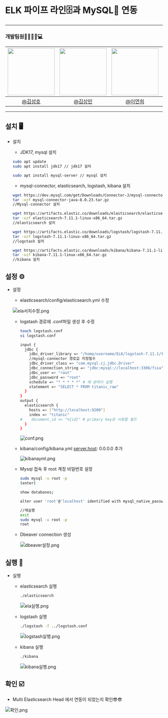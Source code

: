 # ELK 파이프 라인🗄️과 MySQL🐬 연동
---
### 개발팀원👨‍👨‍👧‍👦💻

|<img src="https://avatars.githubusercontent.com/u/175369539?v=4" width="150" height="150"/>|<img src="https://avatars.githubusercontent.com/u/79312705?v=4" width="150" height="150"/>|<img src="https://avatars.githubusercontent.com/u/98442485?v=4" width="150" height="150"/>|<img src="https://avatars.githubusercontent.com/u/175371231?v=4" width="150" height="150"/>|
|:-:|:-:|:-:|:-:|
|[@김성호](https://github.com/castlhoo)|[@김상민](https://github.com/isshomin)|[@이연희](https://github.com/LeeYeonhee-00)|[@오재웅](https://github.com/ohwoong2)|
---



## 설치 🖥️

- 설치
    - JDK17, mysql 설치
    
    ```bash
    sudo apt update 
    sudo apt install jdk17 // jdk17 설치
    
    sudo apt install mysql-server // mysql 설치
    ```
    
    - mysql-connector, elasticsearch, logstash, kibana 설치
    
    ```bash
    wget https://dev.mysql.com/get/Downloads/Connector-J/mysql-connector-java-8.0.23.tar.gz
    tar -xzf mysql-connector-java-8.0.23.tar.gz
    //Mysql-connector 설치
    
    wget https://artifacts.elastic.co/downloads/elasticsearch/elasticsearch-7.11.1-linux-x86_64.tar.gz
    tar -xzf elasticsearch-7.11.1-linux-x86_64.tar.gz
    //elasticsearch 설치
    
    wget https://artifacts.elastic.co/downloads/logstash/logstash-7.11.1-linux-x86_64.tar.gz
    tar -xzf logstash-7.11.1-linux-x86_64.tar.gz
    //logstash 설치
    
    wget https://artifacts.elastic.co/downloads/kibana/kibana-7.11.1-linux-x86_64.tar.gz
    tar -xzf kibana-7.11.1-linux-x86_64.tar.gz
    //kibana 설치
    ```
    

## 설정 ⚙️

- 설정
    - elasticsearch/config/elasticsearch.yml 수정
    
    ![ela서치수정.png](ELK%20%E1%84%91%E1%85%A1%E1%84%8B%E1%85%B5%E1%84%91%E1%85%B3%20%E1%84%85%E1%85%A1%E1%84%8B%E1%85%B5%E1%86%AB%F0%9F%97%84%EF%B8%8F%E1%84%80%E1%85%AA%20MySQL%F0%9F%90%AC%20%E1%84%8B%E1%85%A7%E1%86%AB%E1%84%83%E1%85%A9%E1%86%BC%2011292040d0b647528903b48adf39b061/ela%25EC%2584%259C%25EC%25B9%2598%25EC%2588%2598%25EC%25A0%2595.png)
    
    - logstash 경로에 .conf파일 생성 후 수정
        
        ```bash
        touch logstash.conf
        vi logstash.conf
        
        input {
          jdbc {
            jdbc_driver_library => "/home/username/ELK/logstash-7.11.1/tools/mysql-connector-java-8.0.23/mysql-connector-java-8.0.23.jar"
            //mysql-connector 경로값 지정필수
            jdbc_driver_class => "com.mysql.cj.jdbc.Driver"
            jdbc_connection_string => "jdbc:mysql://localhost:3306/fisa"
            jdbc_user => "root"
            jdbc_password => "root"
            schedule => "* * * * *" # 매 분마다 실행
            statement => "SELECT * FROM titanic_raw"
          }
        }
        output {
          elasticsearch {
            hosts => ["http://localhost:9200"]
            index => "titanic"
        #    document_id => "%{id}" # primary key로 사용할 필드
          }
        }
        ```
        
        ![conf.png](ELK%20%E1%84%91%E1%85%A1%E1%84%8B%E1%85%B5%E1%84%91%E1%85%B3%20%E1%84%85%E1%85%A1%E1%84%8B%E1%85%B5%E1%86%AB%F0%9F%97%84%EF%B8%8F%E1%84%80%E1%85%AA%20MySQL%F0%9F%90%AC%20%E1%84%8B%E1%85%A7%E1%86%AB%E1%84%83%E1%85%A9%E1%86%BC%2011292040d0b647528903b48adf39b061/conf.png)
        
    - kibana/config/kibana.yml  [server.host](http://server.host): 0.0.0.0 추가
        
        ![kibanayml.png](ELK%20%E1%84%91%E1%85%A1%E1%84%8B%E1%85%B5%E1%84%91%E1%85%B3%20%E1%84%85%E1%85%A1%E1%84%8B%E1%85%B5%E1%86%AB%F0%9F%97%84%EF%B8%8F%E1%84%80%E1%85%AA%20MySQL%F0%9F%90%AC%20%E1%84%8B%E1%85%A7%E1%86%AB%E1%84%83%E1%85%A9%E1%86%BC%2011292040d0b647528903b48adf39b061/kibanayml.png)
        
    
    - Mysql 접속 후 root 계정 비밀번호 설정
        
        ```bash
        sudo mysql -u root -p
        (enter)
        
        show databases;
        
        alter user 'root'@'localhost' identified with mysql_native_password by 'root';
        
        //재실행
        exit
        sudo mysql -u root -p
        root
        ```
        
    - Dbeaver connection 생성
        
        ![dbeaver설정.png](ELK%20%E1%84%91%E1%85%A1%E1%84%8B%E1%85%B5%E1%84%91%E1%85%B3%20%E1%84%85%E1%85%A1%E1%84%8B%E1%85%B5%E1%86%AB%F0%9F%97%84%EF%B8%8F%E1%84%80%E1%85%AA%20MySQL%F0%9F%90%AC%20%E1%84%8B%E1%85%A7%E1%86%AB%E1%84%83%E1%85%A9%E1%86%BC%2011292040d0b647528903b48adf39b061/dbeaver%25EC%2584%25A4%25EC%25A0%2595.png)
        
    

## 실행 🔎

- 실행
    - elasticsearch 실행
        
        ```bash
        ./elasticsearch
        ```
        
        ![ela실행.png](ELK%20%E1%84%91%E1%85%A1%E1%84%8B%E1%85%B5%E1%84%91%E1%85%B3%20%E1%84%85%E1%85%A1%E1%84%8B%E1%85%B5%E1%86%AB%F0%9F%97%84%EF%B8%8F%E1%84%80%E1%85%AA%20MySQL%F0%9F%90%AC%20%E1%84%8B%E1%85%A7%E1%86%AB%E1%84%83%E1%85%A9%E1%86%BC%2011292040d0b647528903b48adf39b061/ela%25EC%258B%25A4%25ED%2596%2589.png)
        
    - logstash 실행
        
        ```bash
        ./logstash -f ../logstash.conf
        ```
        
        ![logstash실행.png](ELK%20%E1%84%91%E1%85%A1%E1%84%8B%E1%85%B5%E1%84%91%E1%85%B3%20%E1%84%85%E1%85%A1%E1%84%8B%E1%85%B5%E1%86%AB%F0%9F%97%84%EF%B8%8F%E1%84%80%E1%85%AA%20MySQL%F0%9F%90%AC%20%E1%84%8B%E1%85%A7%E1%86%AB%E1%84%83%E1%85%A9%E1%86%BC%2011292040d0b647528903b48adf39b061/logstash%25EC%258B%25A4%25ED%2596%2589.png)
        
    - kibana 실행
        
        ```bash
        ./kibana
        ```
        
        ![kibana실행.png](ELK%20%E1%84%91%E1%85%A1%E1%84%8B%E1%85%B5%E1%84%91%E1%85%B3%20%E1%84%85%E1%85%A1%E1%84%8B%E1%85%B5%E1%86%AB%F0%9F%97%84%EF%B8%8F%E1%84%80%E1%85%AA%20MySQL%F0%9F%90%AC%20%E1%84%8B%E1%85%A7%E1%86%AB%E1%84%83%E1%85%A9%E1%86%BC%2011292040d0b647528903b48adf39b061/kibana%25EC%258B%25A4%25ED%2596%2589.png)
        

## 확인 ☑️

- Multi Elasticsearch Head 에서 연동이 되었는지 확인😎😎

![확인.png](ELK%20%E1%84%91%E1%85%A1%E1%84%8B%E1%85%B5%E1%84%91%E1%85%B3%20%E1%84%85%E1%85%A1%E1%84%8B%E1%85%B5%E1%86%AB%F0%9F%97%84%EF%B8%8F%E1%84%80%E1%85%AA%20MySQL%F0%9F%90%AC%20%E1%84%8B%E1%85%A7%E1%86%AB%E1%84%83%E1%85%A9%E1%86%BC%2011292040d0b647528903b48adf39b061/%25ED%2599%2595%25EC%259D%25B8.png)
